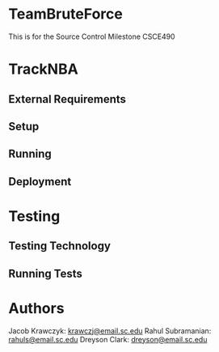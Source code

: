 # TeamBruteForce
This is for the Source Control Milestone CSCE490
# TrackNBA
## External Requirements
## Setup
## Running
## Deployment
# Testing
## Testing Technology
## Running Tests
# Authors
Jacob Krawczyk: krawczj@email.sc.edu
Rahul Subramanian: rahuls@email.sc.edu
Dreyson Clark: dreyson@email.sc.edu
